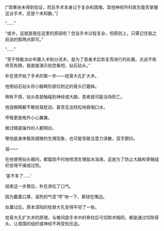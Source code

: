 [“效果尚未得到验证，而且手术本身过于复杂和困难。其他神经外科医生能否掌握这台手术，还是个未知数。”]

“……”

“或许，这就是我在这里的原因吧？您说手术过程复杂，但原则上，只需记住我之前说的那两点即可。”

“……”

“至于特氟龙纱布置入术和分流术，是为了患者术后恢复而进行的处置。光说不练终究有限，我直接演示给您看吧。钻石钻头。”

朴在贤开始了手术的第一步——枕骨大孔扩大术。

他用钻石钻头将小脑畸形部位附近的骨头打磨掉。

稍有不慎，钻头若是触碰到神经或大脑，患者就可能当场死亡。

他连眼睛都不敢轻易眨动，甚至无法轻松地吞咽口水。

呼吸更是格外小心翼翼。

做过精密操作的人都明白，

哪怕是身体极其细微的生理现象，也可能导致注意力涣散，双手颤抖。

滋——

在他使用钻头期间，都载勋不时地喷洒生理盐水溶液。这是为了防止大脑和骨骼组织变得干燥或过热。

‘差不多了……’

结束这一步骤后，朴在贤松了口气。

因为戴着口罩，温热的气息“呼”地一下，萦绕在嘴边。

处置过后，原本深陷的枕骨大孔变得平坦了一些。

枕骨大孔扩大术的原理，与椎间盘手术中的脊柱后弓切除术相同，都是通过切除骨头，让周围的组织或神经不再受到压迫。